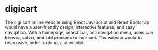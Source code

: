 # digicart
The digi cart online website using React JavaScript and React Bootstrap would have a user-friendly design, interactive features, and easy navigation. With a homepage, search bar, and navigation menu, users can browse, select, and add products to their cart. The website would be responsive, order tracking, and wishlist.
